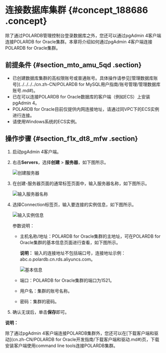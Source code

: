 # 连接数据库集群 {#concept_188686 .concept}

除了通过POLARDB管理控制台登录数据库之外，您还可以通过pgAdmin 4客户端连接POLARDB for Oracle集群。本章将介绍如何通过pgAdmin 4客户端连接POLARDB for Oracle集群。

## 前提条件 {#section_mto_amu_5qd .section}

-   已创建数据库集群的高权限账号或普通账号。具体操作请参见[管理数据库账号](../../../../cn.zh-CN/POLARDB for MySQL用户指南/账号管理/管理数据库账号.md#)。
-   已在可以连接POLARDB for Oracle数据库的客户端（例如ECS）上安装pgAdmin 4。
-   POLARDB for Oracle目前仅提供内网连接地址，请通过同VPC下的ECS实例进行连接。
-   请使用Windows系统的ECS实例。

## 操作步骤 {#section_f1x_dt8_mfw .section}

1.  启动pgAdmin 4客户端。
2.  右击**Servers**，选择**创建** \> **服务器**，如下图所示。

    ![创建服务器](http://static-aliyun-doc.oss-cn-hangzhou.aliyuncs.com/assets/img/162645/156810544546120_zh-CN.png)

3.  在创建-服务器页面的通常标签页面中，输入服务器名称，如下图所示。

    ![输入服务器名称](http://static-aliyun-doc.oss-cn-hangzhou.aliyuncs.com/assets/img/162645/156810544546122_zh-CN.png)

4.  选择Connection标签页，输入要连接的实例信息，如下图所示。

    ![输入实例信息](http://static-aliyun-doc.oss-cn-hangzhou.aliyuncs.com/assets/img/162645/156810544546123_zh-CN.png)

    参数说明：

    -   主机名称/地址：POLARDB for Oracle集群的主地址，可在POLARDB for Oracle集群的基本信息页面进行查看，如下图所示。

        **说明：** 输入的连接地址不包括端口号，连接地址示例：abc.o.polardb.cn.rds.aliyuncs.com。

        ![基本信息](http://static-aliyun-doc.oss-cn-hangzhou.aliyuncs.com/assets/img/162645/156810544546126_zh-CN.png)

    -   端口：POLARDB for Oracle集群的端口为1521。
    -   用户名：集群的账号名称。
    -   密码：集群的密码。
5.  确认无误后，单击**保存**即可。

**说明：** 

除了通过pgAdmin 4客户端连接POLARDB集群外，您还可以在[下载客户端和驱动](cn.zh-CN/POLARDB for Oracle开发指南/下载客户端和驱动.md#)页，下载安装客户端使用command line tools连接POLARDB集群。

